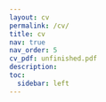 ```yaml
---
layout: cv
permalink: /cv/
title: cv
nav: true
nav_order: 5
cv_pdf: unfinished.pdf
description: 
toc:
  sidebar: left
---
```

